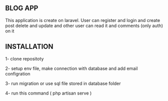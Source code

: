 

## BLOG APP

 This application is create on laravel. User can register and login and create post delete and update and other user can read it and comments (only auth) on it  

## INSTALLATION

1- clone repositoty 

2- setup env file, make connection with database and add email configration 

3- run migration or use sql file stored in database folder 

4- run this command ( php artisan serve ) 